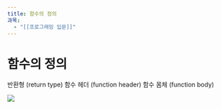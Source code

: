 ```yaml
---
title: 함수의 정의
과목:
  - "[[프로그래밍 입문]]"
---
```


# 함수의 정의

반환형 (return type)
함수 헤더 (function header)
함수 몸체 (function body)

![](https://i.imgur.com/saApoOl.png)
